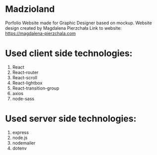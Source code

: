 # Madzioland
Porfolio Website made for Graphic Designer based on mockup.
Website design created by Magdalena Pierzchała
Link to website:
https://magdalena-pierzchala.com

# Used client side technologies:
1) React
2) React-router
3) React-scroll
4) React-lightbox
5) React-transition-group
6) axios
7) node-sass

# Used server side technologies:
1) express
2) node.js
3) nodemailer
4) dotenv

